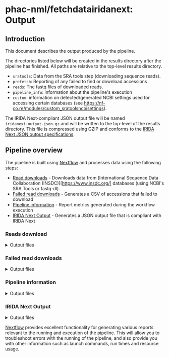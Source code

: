 # phac-nml/fetchdatairidanext: Output

## Introduction

This document describes the output produced by the pipeline.

The directories listed below will be created in the results directory after the pipeline has finished. All paths are relative to the top-level results directory.

- `sratools`: Data from the SRA tools step (downloading sequence reads).
- `prefetch`: Reporting of any failed to find or download accessions
- `reads`: The fastq files of downloaded reads.
- `pipeline_info`: information about the pipeline's execution
- `custom`: information on detected/generated NCBI settings used for accessing certain databases (see <https://nf-co.re/modules/custom_sratoolsncbisettings>).

The IRIDA Next-compliant JSON output file will be named `iridanext.output.json.gz` and will be written to the top-level of the results directory. This file is compressed using GZIP and conforms to the [IRIDA Next JSON output specifications](https://github.com/phac-nml/pipeline-standards#42-irida-next-json).

## Pipeline overview

The pipeline is built using [Nextflow](https://www.nextflow.io/) and processes data using the following steps:

- [Read downloads](#read-downloads) - Downloads data from [International Sequence Data Collaboration (INSDC)][https://www.insdc.org/] databases (using NCBI's SRA Tools or fastq-dl).
- [Failed read downloads](#failed-read-downloads) - Generates a CSV of accessions that failed to download
- [Pipeline information](#pipeline-information) - Report metrics generated during the workflow execution
- [IRIDA Next Output](#irida-next-output) - Generates a JSON output file that is compliant with IRIDA Next

### Reads download

<details markdown="1">
<summary>Output files</summary>

- `sratools/`
  - Sequence data in SRA format: `INSDC_ACCESSION/INSDC_ACCESSION.sra`
- `reads/`
  - Reads in fastq format: `INSDC_ACCESSION.fastq.gz` (or alternatively `SAMPLE_NAME_INSDC_ACCESSION.fastq.gz` if `sample_name` provided)

</details>

### Failed read downloads

<details markdown="1">
<summary>Output files</summary>

- `prefetch/failures_report.csv`
  - Sample and accession for reads that failed to download

</details>

### Pipeline information

<details markdown="1">
<summary>Output files</summary>

- `pipeline_info/`
  - Reports generated by Nextflow: `execution_report.html`, `execution_timeline.html`, `execution_trace.txt` and `pipeline_dag.dot`/`pipeline_dag.svg`.
  - Reports generated by the pipeline: `pipeline_report.html`, `pipeline_report.txt` and `software_versions.yml`. The `pipeline_report*` files will only be present if the `--email` / `--email_on_fail` parameter's are used when running the pipeline.
  - Parameters used by the pipeline run: `params.json`.

</details>

### IRIDA Next Output

<details markdown="1">
<summary>Output files</summary>

- `/`
  - IRIDA Next-compliant JSON output: `iridanext.output.json.gz`

</details>

[Nextflow](https://www.nextflow.io/docs/latest/tracing.html) provides excellent functionality for generating various reports relevant to the running and execution of the pipeline. This will allow you to troubleshoot errors with the running of the pipeline, and also provide you with other information such as launch commands, run times and resource usage.
